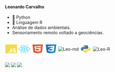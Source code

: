 #### Leonardo Carvalho

<!--
- 🔭
-->
- 🌱 Python
- 🌱 Linguagem R
- Análise de dados ambientais.
- Sensoriamento remoto voltado a geociências.
   


<!--imagem com o github stats -->
<!--
<div align="center">
  <a href="https://github.com/l3omc">
  <img height="180em" src="https://github-readme-stats.vercel.app/api?username=l3omc&show_icons=true&theme=dark&include_all_commits=true&count_private=true"/>
</div>
 --> 
  
  <!--LOGOS DO PYTHON CSS ETC-->
<div style="display: inline_block"><br>
  <img align="center" alt="Leo-Js" height="30" width="40" src="https://raw.githubusercontent.com/devicons/devicon/master/icons/javascript/javascript-plain.svg">
    <img align="center" alt="Leo-React" height="30" width="40" src="https://raw.githubusercontent.com/devicons/devicon/master/icons/react/react-original.svg">
  <img align="center" alt="Leo-HTML" height="30" width="40" src="https://raw.githubusercontent.com/devicons/devicon/master/icons/html5/html5-original.svg">
  <img align="center" alt="Leo-CSS" height="30" width="40" src="https://raw.githubusercontent.com/devicons/devicon/master/icons/css3/css3-original.svg">
  <img align = "center" alt= "Leo-md" height = "30" width="40" src="https://cdn.jsdelivr.net/gh/devicons/devicon/icons/markdown/markdown-original.svg" />
  <img align="center" alt="Leo-Python" height="30" width="40" src="https://raw.githubusercontent.com/devicons/devicon/master/icons/python/python-original.svg">
  <img align = "center" alt= "Leo-R" height = "30" width="40" src="https://cdn.jsdelivr.net/gh/devicons/devicon/icons/rstudio/rstudio-original.svg" />
 </div>
  
  ##
 
<div> 
  <a href="https://instagram.com/leeo.carvalho" target="_blank"><img src="https://img.shields.io/badge/-Instagram-%23E4405F?style=for-the-badge&logo=instagram&logoColor=white" target="_blank"></a>
 	<a href = "mailto:leocarva95@gmail.com"><img src="https://img.shields.io/badge/-Gmail-%23333?style=for-the-badge&logo=gmail&logoColor=white" target="_blank"></a>
  <a href="https://www.linkedin.com/in/leonardo-carvalho-8a1918192" target="_blank"><img src="https://img.shields.io/badge/-LinkedIn-%230077B5?style=for-the-badge&logo=linkedin&logoColor=white" target="_blank"></a> 
</div>  
 
  
